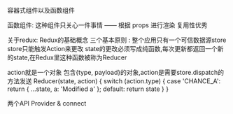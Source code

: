 容器式组件以及函数组件

函数组件: 
这种组件只关心一件事情 —— 根据 props 进行渲染
复用性优秀

关于redux:
Redux的基础概念
三个基本原则   :
 整个应用只有一个可信数据源store
 store只能触发Action来更改
 state的更改必须写成纯函数,每次更新都返回一个新的state,在Redux里这种函数被称为Reducer

action就是一个对象  包含{type, payload}的对象,action是需要store.dispatch的方法发送
Reducer(state, action) {
    switch (action.type) {
        case 'CHANCE_A': 
            return {
                ...state,
                a: 'Modified a'
            };
        default:
            return state
    }
}

两个API  Provider & connect 


